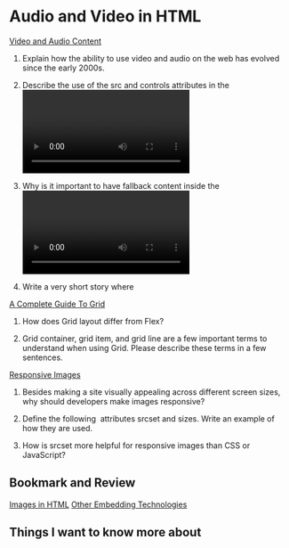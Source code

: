 #  Audio and Video in HTML
[Video and Audio Content](https://developer.mozilla.org/en-US/docs/Learn/HTML/Multimedia_and_embedding/Video_and_audio_content)

1. Explain how the ability to use video and audio on the web has evolved since the early 2000s.


2. Describe the use of the src and controls attributes in the <video> element.


3. Why is it important to have fallback content inside the <video> element?


4. Write a very short story where <audio> and <video> are characters.



[A Complete Guide To Grid](https://css-tricks.com/snippets/css/complete-guide-grid/)

1. How does Grid layout differ from Flex?


2. Grid container, grid item, and grid line are a few important terms to understand when using Grid. Please describe these terms in a few sentences.



[Responsive Images](https://developer.mozilla.org/en-US/docs/Learn/HTML/Multimedia_and_embedding/Responsive_images)

1. Besides making a site visually appealing across different screen sizes, why should developers make images responsive?


2. Define the following <img> attributes srcset and sizes. Write an example of how they are used.


3. How is srcset more helpful for responsive images than CSS or JavaScript?
## Bookmark and Review
[Images in HTML](https://developer.mozilla.org/en-US/docs/Learn/HTML/Multimedia_and_embedding/Images_in_HTML)
[Other Embedding Technologies](https://developer.mozilla.org/en-US/docs/Learn/HTML/Multimedia_and_embedding/Other_embedding_technologies)

## Things I want to know more about
